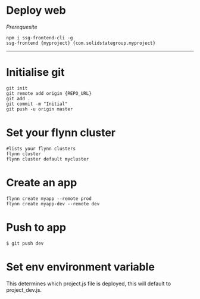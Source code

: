 Deploy web
==================================
*Prerequesite*

```
npm i ssg-frontend-cli -g
ssg-frontend {myproject} {com.solidstategroup.myproject}
```

---------------

# Initialise git
```
git init
git remote add origin {REPO_URL}
git add .
git commit -m "Initial"
git push -u origin master
```

# Set your flynn cluster
```
#lists your flynn clusters
flynn cluster
flynn cluster default mycluster
```

# Create an app
```
flynn create myapp --remote prod
flynn create myapp-dev --remote dev
```

# Push to app
```$ git push dev```

# Set env environment variable
This determines which project.js file is deployed, this will default to project_dev.js.



